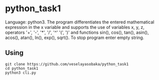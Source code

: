 # python_task1
Language: python3.
The program differentiates the entered mathematical expression in the x variable and supports the use of variables x, y, z, 
operators '+', '-', '*', '/', '^' '(', ')' and functions sin(), cos(), tan(), asin(), acos(), atan(), ln(), exp(), sqrt().
To stop program enter empty string.
## Using
```
git clone https://github.com/veselayasobaka/python_task1
cd python_task1
python3 cli.py
```
